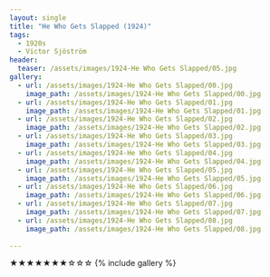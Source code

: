 ```yaml
---
layout: single
title: "He Who Gets Slapped (1924)"
tags:
  - 1920s 
  - Victor Sjöström
header:
  teaser: /assets/images/1924-He Who Gets Slapped/05.jpg
gallery:
  - url: /assets/images/1924-He Who Gets Slapped/00.jpg
    image_path: /assets/images/1924-He Who Gets Slapped/00.jpg  
  - url: /assets/images/1924-He Who Gets Slapped/01.jpg
    image_path: /assets/images/1924-He Who Gets Slapped/01.jpg
  - url: /assets/images/1924-He Who Gets Slapped/02.jpg
    image_path: /assets/images/1924-He Who Gets Slapped/02.jpg
  - url: /assets/images/1924-He Who Gets Slapped/03.jpg
    image_path: /assets/images/1924-He Who Gets Slapped/03.jpg
  - url: /assets/images/1924-He Who Gets Slapped/04.jpg
    image_path: /assets/images/1924-He Who Gets Slapped/04.jpg
  - url: /assets/images/1924-He Who Gets Slapped/05.jpg
    image_path: /assets/images/1924-He Who Gets Slapped/05.jpg
  - url: /assets/images/1924-He Who Gets Slapped/06.jpg
    image_path: /assets/images/1924-He Who Gets Slapped/06.jpg
  - url: /assets/images/1924-He Who Gets Slapped/07.jpg
    image_path: /assets/images/1924-He Who Gets Slapped/07.jpg
  - url: /assets/images/1924-He Who Gets Slapped/08.jpg
    image_path: /assets/images/1924-He Who Gets Slapped/08.jpg
 
---
```

★★★★★★★☆☆☆
{% include gallery %}
